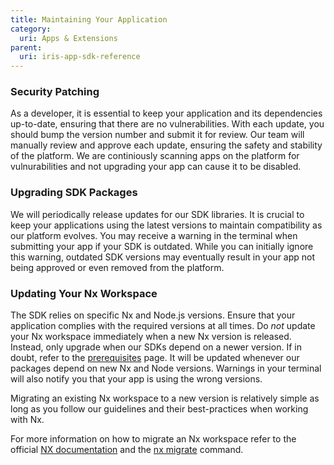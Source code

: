 ```yaml
---
title: Maintaining Your Application
category:
  uri: Apps & Extensions
parent:
  uri: iris-app-sdk-reference
---
```


### Security Patching

As a developer, it is essential to keep your application and its dependencies up-to-date, ensuring that there are no vulnerabilities. With each update, you should bump the version number and submit it for review. Our team will manually review and approve each update, ensuring the safety and stability of the platform. We are continiously scanning apps on the platform for vulnurabilities and not upgrading your app can cause it to be disabled.

### Upgrading SDK Packages

We will periodically release updates for our SDK libraries. It is crucial to keep your applications using the latest versions to maintain compatibility as our platform evolves. You may receive a warning in the terminal when submitting your app if your SDK is outdated. While you can initially ignore this warning, outdated SDK versions may eventually result in your app not being approved or even removed from the platform.

### Updating Your Nx Workspace

The SDK relies on specific Nx and Node.js versions. Ensure that your application complies with the required versions at all times. Do _not_ update your Nx workspace immediately when a new Nx version is released. Instead, only upgrade when our SDKs depend on a newer version. If in doubt, refer to the [prerequisites](https://developers.trackunit.com/docs/prerequisites) page.
It will be updated whenever our packages depend on new Nx and Node versions. Warnings in your terminal will also notify you that your app is using the wrong versions.

Migrating an existing Nx workspace to a new version is relatively simple as long as you follow our guidelines and their best-practices when working with Nx.

For more information on how to migrate an Nx workspace refer to the official [NX documentation](https://nx.dev/features/automate-updating-dependencies) and the [nx migrate](https://nx.dev/nx-api/nx/documents/migrate#examples) command.
